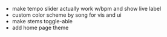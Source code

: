 - make tempo slider actually work w/bpm and show live label
- custom color scheme by song for vis and ui
- make stems toggle-able
- add home page theme
